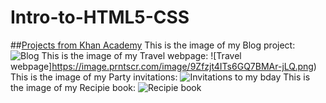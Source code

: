 # Intro-to-HTML5-CSS
##[Projects from Khan Academy](https://www.khanacademy.org/profile/kaid_511109435858469205695114/projects)
This is the image of my Blog project: ![Blog](https://image.prntscr.com/image/EQ2Wx7gURMmJxziNw2b9jw.png)
This is the image of my Travel webpage: ![Travel webpage]https://image.prntscr.com/image/9Zfzjt4ITs6GQ7BMAr-jLQ.png)
This is the image of my Party invitations: ![Invitations to my bday](https://image.prntscr.com/image/_A5S3UssSquwEp9qycGwbg.png)
This is the image of my Recipie book: ![Recipie book](https://image.prntscr.com/image/jpQ8tCI_R062SkCLYrlGiQ.png)
